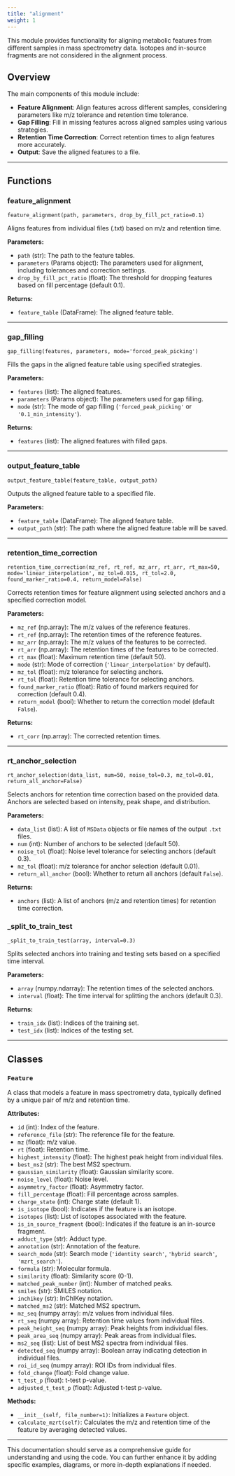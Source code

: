 ```yaml
---
title: "alignment"
weight: 1
---
```


This module provides functionality for aligning metabolic features from different samples in mass spectrometry data. Isotopes and in-source fragments are not considered in the alignment process.

## Overview

The main components of this module include:

- **Feature Alignment**: Align features across different samples, considering parameters like m/z tolerance and retention time tolerance.
- **Gap Filling**: Fill in missing features across aligned samples using various strategies.
- **Retention Time Correction**: Correct retention times to align features more accurately.
- **Output**: Save the aligned features to a file.

---

## Functions

### feature_alignment

`feature_alignment(path, parameters, drop_by_fill_pct_ratio=0.1)`

Aligns features from individual files (.txt) based on m/z and retention time.

**Parameters:**

- `path` (str): The path to the feature tables.
- `parameters` (Params object): The parameters used for alignment, including tolerances and correction settings.
- `drop_by_fill_pct_ratio` (float): The threshold for dropping features based on fill percentage (default 0.1).

**Returns:**

- `feature_table` (DataFrame): The aligned feature table.

---

### gap_filling

`gap_filling(features, parameters, mode='forced_peak_picking')`

Fills the gaps in the aligned feature table using specified strategies.

**Parameters:**

- `features` (list): The aligned features.
- `parameters` (Params object): The parameters used for gap filling.
- `mode` (str): The mode of gap filling (`'forced_peak_picking'` or `'0.1_min_intensity'`).

**Returns:**

- `features` (list): The aligned features with filled gaps.

---

### output_feature_table

`output_feature_table(feature_table, output_path)`

Outputs the aligned feature table to a specified file.

**Parameters:**

- `feature_table` (DataFrame): The aligned feature table.
- `output_path` (str): The path where the aligned feature table will be saved.

---

### retention_time_correction

`retention_time_correction(mz_ref, rt_ref, mz_arr, rt_arr, rt_max=50, mode='linear_interpolation', mz_tol=0.015, rt_tol=2.0, found_marker_ratio=0.4, return_model=False)`

Corrects retention times for feature alignment using selected anchors and a specified correction model.

**Parameters:**

- `mz_ref` (np.array): The m/z values of the reference features.
- `rt_ref` (np.array): The retention times of the reference features.
- `mz_arr` (np.array): The m/z values of the features to be corrected.
- `rt_arr` (np.array): The retention times of the features to be corrected.
- `rt_max` (float): Maximum retention time (default 50).
- `mode` (str): Mode of correction (`'linear_interpolation'` by default).
- `mz_tol` (float): m/z tolerance for selecting anchors.
- `rt_tol` (float): Retention time tolerance for selecting anchors.
- `found_marker_ratio` (float): Ratio of found markers required for correction (default 0.4).
- `return_model` (bool): Whether to return the correction model (default `False`).

**Returns:**

- `rt_corr` (np.array): The corrected retention times.

---

### rt_anchor_selection

`rt_anchor_selection(data_list, num=50, noise_tol=0.3, mz_tol=0.01, return_all_anchor=False)`

Selects anchors for retention time correction based on the provided data. Anchors are selected based on intensity, peak shape, and distribution.

**Parameters:**

- `data_list` (list): A list of `MSData` objects or file names of the output `.txt` files.
- `num` (int): Number of anchors to be selected (default 50).
- `noise_tol` (float): Noise level tolerance for selecting anchors (default 0.3).
- `mz_tol` (float): m/z tolerance for anchor selection (default 0.01).
- `return_all_anchor` (bool): Whether to return all anchors (default `False`).

**Returns:**

- `anchors` (list): A list of anchors (m/z and retention times) for retention time correction.

### \_split_to_train_test

`_split_to_train_test(array, interval=0.3)`

Splits selected anchors into training and testing sets based on a specified time interval.

**Parameters:**

- `array` (numpy.ndarray): The retention times of the selected anchors.
- `interval` (float): The time interval for splitting the anchors (default 0.3).

**Returns:**

- `train_idx` (list): Indices of the training set.
- `test_idx` (list): Indices of the testing set.

---

## Classes

### `Feature`

A class that models a feature in mass spectrometry data, typically defined by a unique pair of m/z and retention time.

**Attributes:**

- `id` (int): Index of the feature.
- `reference_file` (str): The reference file for the feature.
- `mz` (float): m/z value.
- `rt` (float): Retention time.
- `highest_intensity` (float): The highest peak height from individual files.
- `best_ms2` (str): The best MS2 spectrum.
- `gaussian_similarity` (float): Gaussian similarity score.
- `noise_level` (float): Noise level.
- `asymmetry_factor` (float): Asymmetry factor.
- `fill_percentage` (float): Fill percentage across samples.
- `charge_state` (int): Charge state (default 1).
- `is_isotope` (bool): Indicates if the feature is an isotope.
- `isotopes` (list): List of isotopes associated with the feature.
- `is_in_source_fragment` (bool): Indicates if the feature is an in-source fragment.
- `adduct_type` (str): Adduct type.
- `annotation` (str): Annotation of the feature.
- `search_mode` (str): Search mode (`'identity search'`, `'hybrid search'`, `'mzrt_search'`).
- `formula` (str): Molecular formula.
- `similarity` (float): Similarity score (0-1).
- `matched_peak_number` (int): Number of matched peaks.
- `smiles` (str): SMILES notation.
- `inchikey` (str): InChIKey notation.
- `matched_ms2` (str): Matched MS2 spectrum.
- `mz_seq` (numpy array): m/z values from individual files.
- `rt_seq` (numpy array): Retention time values from individual files.
- `peak_height_seq` (numpy array): Peak heights from individual files.
- `peak_area_seq` (numpy array): Peak areas from individual files.
- `ms2_seq` (list): List of best MS2 spectra from individual files.
- `detected_seq` (numpy array): Boolean array indicating detection in individual files.
- `roi_id_seq` (numpy array): ROI IDs from individual files.
- `fold_change` (float): Fold change value.
- `t_test_p` (float): t-test p-value.
- `adjusted_t_test_p` (float): Adjusted t-test p-value.

**Methods:**

- `__init__(self, file_number=1)`: Initializes a `Feature` object.
- `calculate_mzrt(self)`: Calculates the m/z and retention time of the feature by averaging detected values.

---

This documentation should serve as a comprehensive guide for understanding and using the code. You can further enhance it by adding specific examples, diagrams, or more in-depth explanations if needed.
